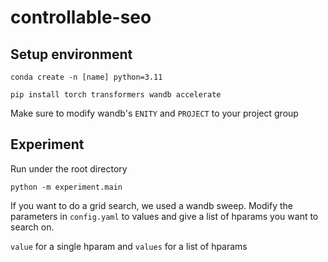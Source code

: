 # controllable-seo
## Setup environment
```conda create -n [name] python=3.11```

```pip install torch transformers wandb accelerate```

Make sure to modify wandb's ```ENITY``` and ```PROJECT``` to your project group

## Experiment
Run under the root directory

```python -m experiment.main```

If you want to do a grid search, we used a wandb sweep. Modify the parameters in ```config.yaml``` to values and give a list of hparams you want to search on.

```value``` for a single hparam and ```values``` for a list of hparams
